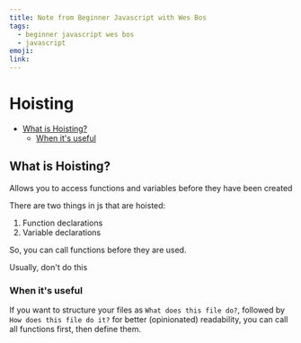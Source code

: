 ```yaml
---
title: Note from Beginner Javascript with Wes Bos
tags:
  - beginner javascript wes bos
  - javascript
emoji:
link:
---
```


# Hoisting <!-- omit in toc -->

- [What is Hoisting?](#what-is-hoisting)
  - [When it's useful](#when-its-useful)

## What is Hoisting?

Allows you to access functions and variables before they have been created

There are two things in js that are hoisted:

1. Function declarations
2. Variable declarations

So, you can call functions before they are used.

Usually, don't do this

### When it's useful

If you want to structure your files as `What does this file do?`, followed by `How does this file do it?` for better (opinionated) readability, you can call all functions first, then define them.


